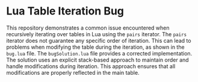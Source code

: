 # Lua Table Iteration Bug
This repository demonstrates a common issue encountered when recursively iterating over tables in Lua using the `pairs` iterator. The `pairs` iterator does not guarantee any specific order of iteration.  This can lead to problems when modifying the table during the iteration, as shown in the `bug.lua` file. The `bugSolution.lua` file provides a corrected implementation.  The solution uses an explicit stack-based approach to maintain order and handle modifications during iteration. This approach ensures that all modifications are properly reflected in the main table.
